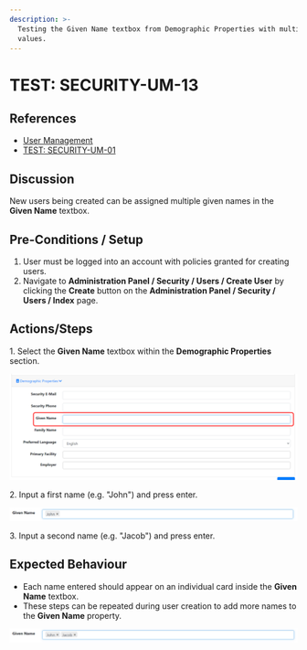 ```yaml
---
description: >-
  Testing the Given Name textbox from Demographic Properties with multiple
  values.
---
```


# TEST: SECURITY-UM-13

## References

* [User Management](broken-reference)
* [TEST: SECURITY-UM-01](test-security-um-01.md)

## Discussion

New users being created can be assigned multiple given names in the **Given Name** textbox.&#x20;

## Pre-Conditions / Setup

1. User must be logged into an account with policies granted for creating users.
2. Navigate to **Administration Panel / Security / Users / Create User** by clicking the **Create** button on the **Administration Panel / Security / Users / Index** page.

## Actions/Steps

1\. Select the **Given Name** textbox within the **Demographic Properties** section.

![](<../../../../../../../../.gitbook/assets/image (238).png>)

2\. Input a first name (e.g. "John") and press enter.

![](<../../../../../../../../.gitbook/assets/image (236).png>)

3\. Input a second name (e.g. "Jacob") and press enter.



## Expected Behaviour

* Each name entered should appear on an individual card inside the **Given Name** textbox.
* These steps can be repeated during user creation to add more names to the **Given Name** property.

![](<../../../../../../../../.gitbook/assets/image (234).png>)
